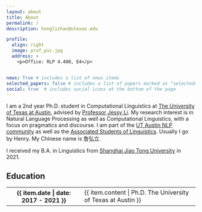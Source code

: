 ```yaml
---
layout: about
title: About
permalink: /
description: honglizhan@utexas.edu

profile:
  align: right
  image: prof_pic.jpg
  address: >
    <p>Office: RLP 4.400, E4</p>


news: True # includes a list of news items
selected_papers: false # includes a list of papers marked as "selected={true}"
social: true  # includes social icons at the bottom of the page
---
```


I am a 2nd year Ph.D. student in Computational Linguistics at <a href="https://www.utexas.edu/">The University of Texas at Austin</a>, advised by <a href="https://jessyli.com/">Professor Jessy Li</a>. My research interest is in Natural Language Processing as well as Computational Linguistics, with a focus on pragmatics and discourse. I am part of the <a href="https://www.nlp.utexas.edu/">UT Austin NLP community</a> as well as the <a href="https://asol.ling.utexas.edu/">Associated Students of Linguistics</a>. Usually I go by Henry. My Chinese name is 詹弘立.

I received my B.A. in Linguistics from <a href="https://en.sjtu.edu.cn/">Shanghai Jiao Tong University</a> in 2021.

<div class="education">
  <h2>Education</h2>
    <div class="table-responsive">
      <table class="table table-sm table-borderless">
        <tr>
          <th scope="row">{{ item.date | date: 2017 - 2021 }}</th>
          <td>
              {{ item.content | Ph.D. The University of Texas at Austin }}
          </td>
        </tr>
      </table>
    </div>
</div>
